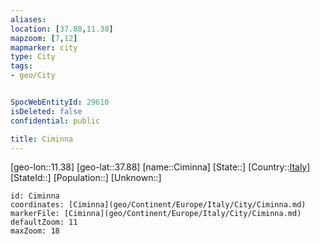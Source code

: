 ```yaml
---
aliases: 
location: [37.88,11.38]
mapzoom: [7,12] 
mapmarker: city 
type: City
tags:
- geo/City


SpocWebEntityId: 29610
isDeleted: false
confidential: public

title: Ciminna
---
```

[geo-lon::11.38]
[geo-lat::37.88]
[name::Ciminna]
[State::]
[Country::[Italy](geo/Continent/Europe/Italy.md)]
[StateId::]
[Population::]
[Unknown::]


```leaflet
id: Ciminna
coordinates: [Ciminna](geo/Continent/Europe/Italy/City/Ciminna.md)
markerFile: [Ciminna](geo/Continent/Europe/Italy/City/Ciminna.md)
defaultZoom: 11 
maxZoom: 18
```


